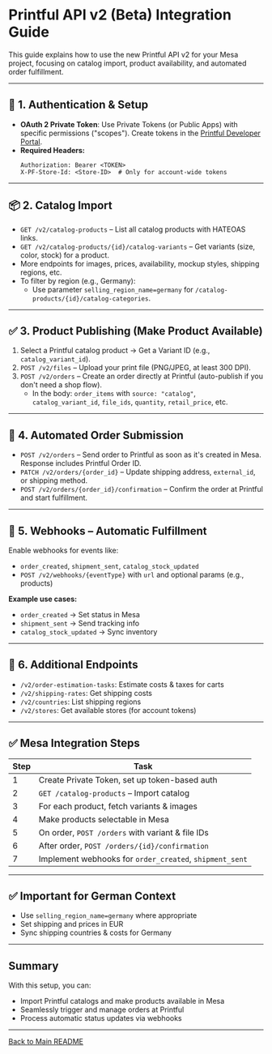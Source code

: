 # Printful API v2 (Beta) Integration Guide

This guide explains how to use the new Printful API v2 for your Mesa project, focusing on catalog import, product availability, and automated order fulfillment.

---

## 🛒 1. Authentication & Setup

- **OAuth 2 Private Token**: Use Private Tokens (or Public Apps) with specific permissions ("scopes"). Create tokens in the [Printful Developer Portal](https://developers.printful.com/docs/v2-beta/#section/Authorization).
- **Required Headers:**
  ```http
  Authorization: Bearer <TOKEN>
  X-PF-Store-Id: <Store-ID>  # Only for account-wide tokens
  ```

---

## 📦 2. Catalog Import

- `GET /v2/catalog-products` – List all catalog products with HATEOAS links.
- `GET /v2/catalog-products/{id}/catalog-variants` – Get variants (size, color, stock) for a product.
- More endpoints for images, prices, availability, mockup styles, shipping regions, etc.
- To filter by region (e.g., Germany):
  - Use parameter `selling_region_name=germany` for `/catalog-products/{id}/catalog-categories`.

---

## ✅ 3. Product Publishing (Make Product Available)

1. Select a Printful catalog product → Get a Variant ID (e.g., `catalog_variant_id`).
2. `POST /v2/files` – Upload your print file (PNG/JPEG, at least 300 DPI).
3. `POST /v2/orders` – Create an order directly at Printful (auto-publish if you don't need a shop flow).
   - In the body: `order_items` with `source: "catalog"`, `catalog_variant_id`, `file_ids`, `quantity`, `retail_price`, etc.

---

## 🔄 4. Automated Order Submission

- `POST /v2/orders` – Send order to Printful as soon as it's created in Mesa. Response includes Printful Order ID.
- `PATCH /v2/orders/{order_id}` – Update shipping address, `external_id`, or shipping method.
- `POST /v2/orders/{order_id}/confirmation` – Confirm the order at Printful and start fulfillment.

---

## 🔔 5. Webhooks – Automatic Fulfillment

Enable webhooks for events like:
- `order_created`, `shipment_sent`, `catalog_stock_updated`
- `POST /v2/webhooks/{eventType}` with `url` and optional params (e.g., products)

**Example use cases:**
- `order_created` → Set status in Mesa
- `shipment_sent` → Send tracking info
- `catalog_stock_updated` → Sync inventory

---

## 🧩 6. Additional Endpoints

- `/v2/order-estimation-tasks`: Estimate costs & taxes for carts
- `/v2/shipping-rates`: Get shipping costs
- `/v2/countries`: List shipping regions
- `/v2/stores`: Get available stores (for account tokens)

---

## ✅ Mesa Integration Steps

| Step | Task |
|------|------|
| 1 | Create Private Token, set up token-based auth |
| 2 | `GET /catalog-products` – Import catalog |
| 3 | For each product, fetch variants & images |
| 4 | Make products selectable in Mesa |
| 5 | On order, `POST /orders` with variant & file IDs |
| 6 | After order, `POST /orders/{id}/confirmation` |
| 7 | Implement webhooks for `order_created`, `shipment_sent` |

---

## ✅ Important for German Context

- Use `selling_region_name=germany` where appropriate
- Set shipping and prices in EUR
- Sync shipping countries & costs for Germany

---

## Summary

With this setup, you can:
- Import Printful catalogs and make products available in Mesa
- Seamlessly trigger and manage orders at Printful
- Process automatic status updates via webhooks

---

[Back to Main README](../../../../README.md) 